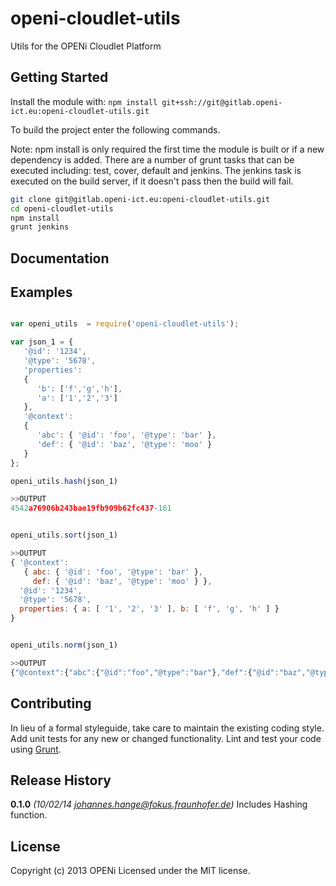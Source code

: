 # openi-cloudlet-utils

Utils for the OPENi Cloudlet Platform

## Getting Started
Install the module with: `npm install git+ssh://git@gitlab.openi-ict.eu:openi-cloudlet-utils.git`

To build the project enter the following commands.

Note: npm install is only required the first time the module is built or if a new dependency is added. There are a number of grunt tasks that can be executed including: test, cover, default and jenkins. The jenkins task is executed on the build server, if it doesn't pass then the build will fail.

```bash
git clone git@gitlab.openi-ict.eu:openi-cloudlet-utils.git
cd openi-cloudlet-utils
npm install
grunt jenkins
```

## Documentation


## Examples

```javascript

var openi_utils  = require('openi-cloudlet-utils');

var json_1 = {
   '@id': '1234',
   '@type': '5678',
   'properties':
   {
      'b': ['f','g','h'],
      'a': ['1','2','3']
   },
   '@context':
   {
      'abc': { '@id': 'foo', '@type': 'bar' },
      'def': { '@id': 'baz', '@type': 'moo' }
   }
};

openi_utils.hash(json_1)

>>OUTPUT
4542a76906b243bae19fb909b62fc437-161


openi_utils.sort(json_1)

>>OUTPUT
{ '@context':
   { abc: { '@id': 'foo', '@type': 'bar' },
     def: { '@id': 'baz', '@type': 'moo' } },
  '@id': '1234',
  '@type': '5678',
  properties: { a: [ '1', '2', '3' ], b: [ 'f', 'g', 'h' ] }
}


openi_utils.norm(json_1)

>>OUTPUT
{"@context":{"abc":{"@id":"foo","@type":"bar"},"def":{"@id":"baz","@type":"moo"}},"@id":"1234","@type":"5678","properties":{"a":["1","2","3"],"b":["f","g","h"]}}

```

## Contributing
In lieu of a formal styleguide, take care to maintain the existing coding style. Add unit tests for any new or changed functionality. Lint and test your code using [Grunt](http://gruntjs.com/).

## Release History
**0.1.0** *(10/02/14 johannes.hange@fokus.fraunhofer.de)* Includes Hashing function.

## License
Copyright (c) 2013 OPENi
Licensed under the MIT license.
